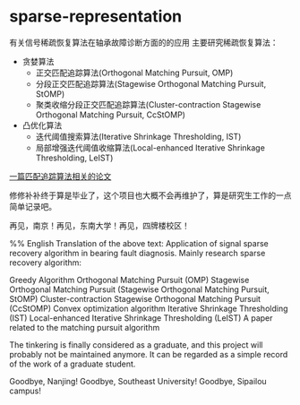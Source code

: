 # sparse-representation
有关信号稀疏恢复算法在轴承故障诊断方面的的应用
主要研究稀疏恢复算法：

- 贪婪算法
    - 正交匹配追踪算法(Orthogonal Matching Pursuit, OMP)
    - 分段正交匹配追踪算法(Stagewise Orthogonal Matching Pursuit, StOMP)
    - 聚类收缩分段正交匹配追踪算法(Cluster-contraction Stagewise Orthogonal Matching Pursuit, CcStOMP)
- 凸优化算法
    - 迭代阈值搜索算法(Iterative Shrinkage Thresholding, IST)
    - 局部增强迭代阈值收缩算法(Local-enhanced Iterative Shrinkage Thresholding, LeIST)


[一篇匹配追踪算法相关的论文](https://www.sciencedirect.com/science/article/pii/S0263224119302945?utm_campaign=STMJ_75273_AUTH_SERV_PPUB&utm_medium=email&utm_dgroup=Email1Publishing&utm_acid=-25199833&SIS_ID=-1&dgcid=STMJ_75273_AUTH_SERV_PPUB&CMX_ID=&utm_in=DM518799&utm_source=AC_30)

修修补补终于算是毕业了，这个项目也大概不会再维护了，算是研究生工作的一点简单记录吧。

再见，南京！再见，东南大学！再见，四牌楼校区！

%% English Translation of the above text:
Application of signal sparse recovery algorithm in bearing fault diagnosis. Mainly research sparse recovery algorithm:

Greedy Algorithm
Orthogonal Matching Pursuit (OMP)
Stagewise Orthogonal Matching Pursuit (Stagewise Orthogonal Matching Pursuit, StOMP)
Cluster-contraction Stagewise Orthogonal Matching Pursuit (CcStOMP)
Convex optimization algorithm
Iterative Shrinkage Thresholding (IST)
Local-enhanced Iterative Shrinkage Thresholding (LeIST)
A paper related to the matching pursuit algorithm

The tinkering is finally considered as a graduate, and this project will probably not be maintained anymore. It can be regarded as a simple record of the work of a graduate student.

Goodbye, Nanjing! Goodbye, Southeast University! Goodbye, Sipailou campus!
